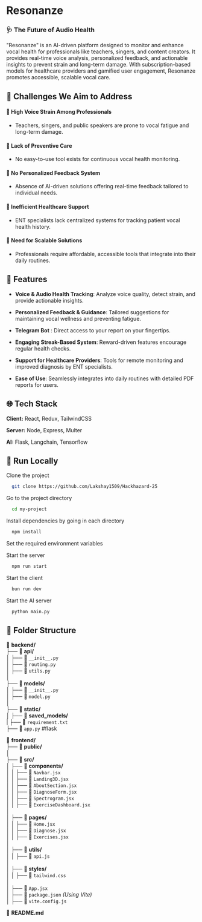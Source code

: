 
# Resonanze

### 🩺 The Future of Audio Health 


"Resonanze" is an AI-driven platform designed to monitor and enhance vocal health for professionals like teachers, singers, and content creators. It provides real-time voice analysis, personalized feedback, and actionable insights to prevent strain and long-term damage. With subscription-based models for healthcare providers and gamified user engagement, Resonanze promotes accessible, scalable vocal care.


## 🤔 Challenges We Aim to Address


#### 🔹 **High Voice Strain Among Professionals**
- Teachers, singers, and public speakers are prone to vocal fatigue and long-term damage.

#### 🔹 **Lack of Preventive Care**
- No easy-to-use tool exists for continuous vocal health monitoring.

#### 🔹 **No Personalized Feedback System**
- Absence of AI-driven solutions offering real-time feedback tailored to individual needs.

#### 🔹 **Inefficient Healthcare Support**
- ENT specialists lack centralized systems for tracking patient vocal health history.

#### 🔹 **Need for Scalable Solutions**
- Professionals require affordable, accessible tools that integrate into their daily routines.
## 📒 Features

- **Voice & Audio Health Tracking**: Analyze voice quality, detect strain, and provide actionable insights.
- **Personalized Feedback & Guidance**: Tailored suggestions for maintaining vocal wellness and preventing fatigue.
- **Telegram Bot** : Direct access to your report on your fingertips.

- **Engaging Streak-Based System**: Reward-driven features encourage regular health checks.
- **Support for Healthcare Providers**: Tools for remote monitoring and improved diagnosis by ENT specialists.
- **Ease of Use**: Seamlessly integrates into daily routines with detailed PDF reports for users.


## 🌐 Tech Stack

**Client:** React, Redux, TailwindCSS

**Server:** Node, Express, Multer

**AI:** Flask, Langchain, Tensorflow 


## 👟 Run Locally

Clone the project

```bash
  git clone https://github.com/Lakshay1509/Hackhazard-25
```

Go to the project directory

```bash
  cd my-project
```

Install dependencies by going in each directory


```bash
  npm install
```

Set the required environment variables

Start the server

```bash
  npm run start
```

Start the client

```bash
  bun run dev
```

Start the AI server

```bash
  python main.py
```





## 📂 Folder Structure

📂 **backend/**  
├── 📂 **api/**  
│   ├── 📄 `__init__.py`  
│   ├── 📄 `routing.py`  
│   ├── 📄 `utils.py`  
│  
├── 📂 **models/**  
│   ├── 📄 `__init__.py`  
│   ├── 📄 `model.py`  
│  
├── 📂 **static/**  
│   ├── 📂 **saved_models/**  
|
├── 📄 `requirement.txt`  
├── 📄 `app.py` #flask  



📂 **frontend/**  
├── 📂 **public/**  
│  
├── 📂 **src/**  
│   ├── 📂 **components/**  
│   │   ├── 📄 `Navbar.jsx`  
│   │   ├── 📄 `Landing3D.jsx`  
│   │   ├── 📄 `AboutSection.jsx`  
│   │   ├── 📄 `DiagnoseForm.jsx`  
│   │   ├── 📄 `Spectrogram.jsx`  
│   │   ├── 📄 `ExerciseDashboard.jsx`  
│  
│   ├── 📂 **pages/**  
│   │   ├── 📄 `Home.jsx`  
│   │   ├── 📄 `Diagnose.jsx`  
│   │   ├── 📄 `Exercises.jsx`  
│  
│   ├── 📂 **utils/**  
│   │   ├── 📄 `api.js`  
│  
│   ├── 📂 **styles/**  
│   │   ├── 📄 `tailwind.css`  
│  
│   ├── 📄 `App.jsx`  
│   ├── 📄 `package.json`  _(Using Vite)_  
│   ├── 📄 `vite.config.js`  


📄 **README.md**
